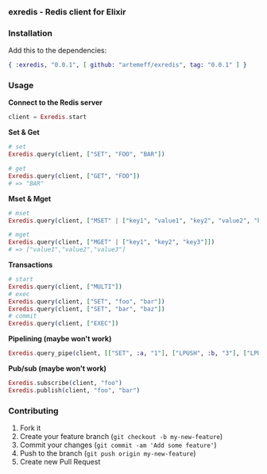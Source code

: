 ### exredis - Redis client for Elixir

### Installation

Add this to the dependencies:

```elixir
{ :exredis, "0.0.1", [ github: "artemeff/exredis", tag: "0.0.1" ] }
```

### Usage

__Connect to the Redis server__

```elixir
client = Exredis.start
```

__Set & Get__

```elixir
# set
Exredis.query(client, ["SET", "FOO", "BAR"])

# get
Exredis.query(client, ["GET", "FOO"])
# => "BAR"
```

__Mset & Mget__

```elixir
# mset
Exredis.query(client, ["MSET" | ["key1", "value1", "key2", "value2", "key3", "value3"]])

# mget
Exredis.query(client, ["MGET" | ["key1", "key2", "key3"]])
# => ["value1","value2","value3"]
```

__Transactions__

```elixir
# start
Exredis.query(client, ["MULTI"])
# exec
Exredis.query(client, ["SET", "foo", "bar"])
Exredis.query(client, ["SET", "bar", "baz"])
# commit
Exredis.query(client, ["EXEC"])
```

__Pipelining (maybe won't work)__

```elixir
Exredis.query_pipe(client, [["SET", :a, "1"], ["LPUSH", :b, "3"], ["LPUSH", :b, "2"]])
```

__Pub/sub (maybe won't work)__

```elixir
Exredis.subscribe(client, "foo")
Exredis.publish(client, "foo", "bar")
```

### Contributing

1. Fork it
2. Create your feature branch (`git checkout -b my-new-feature`)
3. Commit your changes (`git commit -am 'Add some feature'`)
4. Push to the branch (`git push origin my-new-feature`)
5. Create new Pull Request
